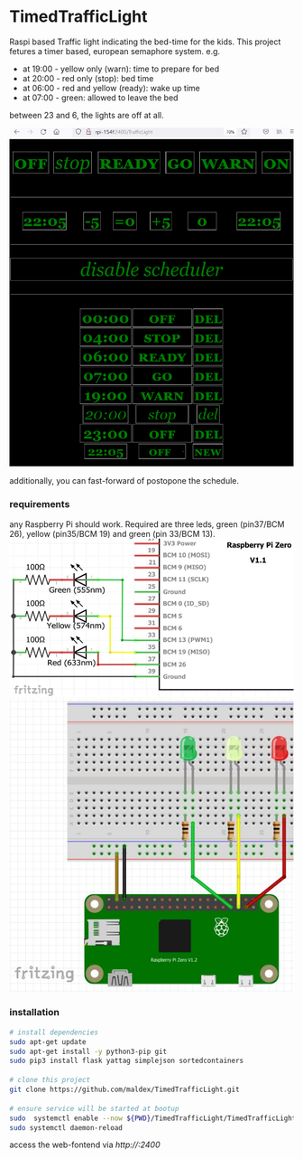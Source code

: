 # TimedTrafficLight
Raspi based Traffic light indicating the bed-time for the kids.
This project fetures a timer based, european semaphore system. e.g.

- at 19:00 - yellow only (warn): time to prepare for bed
- at 20:00 - red only (stop): bed time
- at 06:00 - red and yellow (ready): wake up time
- at 07:00 - green: allowed to leave the bed

between 23 and 6, the lights are off at all.

![screenshot](doc/Screenshot1.png "screenshot")

additionally, you can fast-forward of postopone the schedule.

### requirements
any Raspberry Pi should work. Required are three leds, green (pin37/BCM 26), yellow (pin35/BCM 19) and green (pin 33/BCM 13).
![wire-schematic](doc/README.Wiring2.jpg "schematic")  ![wire-breadboard](doc/README.Wiring1.jpg "breadboard")

### installation    
```bash
# install dependencies
sudo apt-get update
sudo apt-get install -y python3-pip git
sudo pip3 install flask yattag simplejson sortedcontainers

# clone this project
git clone https://github.com/maldex/TimedTrafficLight.git

# ensure service will be started at bootup
sudo  systemctl enable --now ${PWD}/TimedTrafficLight/TimedTrafficLight.service
sudo systemctl daemon-reload
```
access the web-fontend via _http://<ip>:2400_